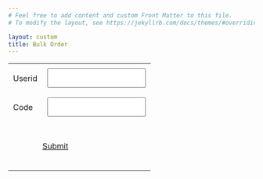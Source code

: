 ```yaml
---
# Feel free to add content and custom Front Matter to this file.
# To modify the layout, see https://jekyllrb.com/docs/themes/#overriding-theme-defaults

layout: custom
title: Bulk Order
---
```


<style>
  .table * {
    padding: 10px !important;
  }
</style>

<table id="login" class="table">
	<tr>
		<td>Userid</td> 
		<td><input id="email"/></td>
	</tr>
	<tr>
		<td>Code</td>
		<td><input id="hash"/></td>
	</tr>
	<tr>
		<td colspan="2">
			<div class="ec-size ec-size--xl">
				<div class="ec-store">
					<div class="form-control form-control--button form-control--secondary btn-get-direction">
						<a class="form-control__button" href="#" onclick="checkNRedirectToClient(); return false;" target="_blank">
							<span class="form-control__button-text">
								<span>Submit</span>
							</span>
						</a>
					</div>
				</div>
			</div>
		</td>
	</tr>
</table>

<script>
	clientData = {
		"client1@shristigroup.com": { "hash": "abcd", "redirect": "8d92e8d3-864e-48be-815c-af415a70600f" },
		"client2@shristigroup.com": { "hash": "wxyz", "redirect": "e5172ad1-bd20-4473-acc0-4b82336403e9" },
		"newerahospitalpvtltd": { "hash": "@123", "redirect": "dba9297c-e4bc-40cd-8ec0-0f83f3e96416" },
		"wockhearthospitalnagpur": { "hash": "@123", "redirect": "02ce3b96-20fa-49b0-a66e-4184b43022d5" },
		"kingswayhospitalnagpur": { "hash": "KWHOSP", "redirect": "a5849fd4-0628-444f-8c7c-5dd52c747954" },
		"paridhidiabetescentre": { "hash": "pdcr", "redirect": "eaf9f969-54d8-45c4-a86c-49cec8408f94" },
		"medishineraipur": { "hash": "medishineraipur", "redirect": "510bbd44-55e3-43d2-984f-88d305c0dca2" },
		"tiwariclinicallab": { "hash": "tcl", "redirect": "f93ce79c-e66c-4344-ae34-075c4c52843e" },
		"cardionhospital": { "hash": "chn", "redirect": "81ab5128-8ea3-4c2d-9007-a724f9453528" },
		"arnejaheartinstitute": { "hash": "ahin", "redirect": "8409d83d-8170-48db-af57-7d36234c839f" },
		"swarajdiagnosticcentre": { "hash": "sdcn", "redirect": "a40f9a61-746c-4096-b2db-f9d908fce110" },
		
	}
	function checkNRedirectToClient() {
		var email = document.getElementById('email').value.trim();
		var hash = document.getElementById('hash').value.trim();


		if (clientData[email] && hash === clientData[email]["hash"]) {
			var newLocation =  window.location.href + clientData[email]["redirect"]
			//console.log(newLocation)
			window.location.href = newLocation;
			return false;
		}
		
		alert("No matching information found. Try again.")
	}
</script>
